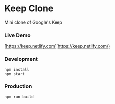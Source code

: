 # Keep Clone
Mini clone of Google's Keep

### Live Demo
[https://keep.netlify.com](https://keep.netlify.com/)

### Development

```
npm install
npm start
```

### Production

```
npm run build
```

